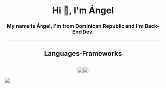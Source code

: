 <h1 align="center">Hi 👋, I'm Ángel</h1>
<h3 align="center">My name is Ángel, I'm from Dominican Republic and I'm Back-End Dev.</h3>

---


<h2 align="center">Languages-Frameworks</h2>
<br/>
<div align="center">
    <a href="https://skillicons.dev">
    <img src="https://skillicons.dev/icons?i=cs,github,git,html,js,ts,mongodb,postgres" />
    <img src="https://skillicons.dev/icons?i=dotnet,spring,vue,angular,docker,postman" />
    </a>
</div>


![](https://media1.tenor.com/m/ax8MG9FezqEAAAAd/jotaro-star-platinum.gif)
